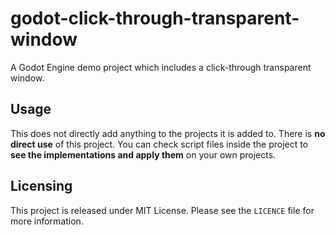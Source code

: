 # godot-click-through-transparent-window
A Godot Engine demo project which includes a click-through transparent window.
## Usage
This does not directly add anything to the projects it is added to. There is **no direct use** of this project. You can check script files inside the project to **see the implementations and apply them** on your own projects.
## Licensing
This project is released under MIT License. Please see the `LICENCE` file for more information.
